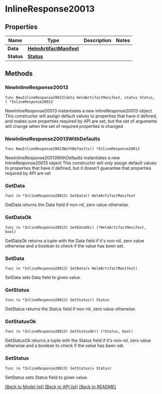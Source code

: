 # InlineResponse20013

## Properties

Name | Type | Description | Notes
------------ | ------------- | ------------- | -------------
**Data** | [**HelmArtifactManifest**](HelmArtifactManifest.md) |  | 
**Status** | [**Status**](Status.md) |  | 

## Methods

### NewInlineResponse20013

`func NewInlineResponse20013(data HelmArtifactManifest, status Status, ) *InlineResponse20013`

NewInlineResponse20013 instantiates a new InlineResponse20013 object
This constructor will assign default values to properties that have it defined,
and makes sure properties required by API are set, but the set of arguments
will change when the set of required properties is changed

### NewInlineResponse20013WithDefaults

`func NewInlineResponse20013WithDefaults() *InlineResponse20013`

NewInlineResponse20013WithDefaults instantiates a new InlineResponse20013 object
This constructor will only assign default values to properties that have it defined,
but it doesn't guarantee that properties required by API are set

### GetData

`func (o *InlineResponse20013) GetData() HelmArtifactManifest`

GetData returns the Data field if non-nil, zero value otherwise.

### GetDataOk

`func (o *InlineResponse20013) GetDataOk() (*HelmArtifactManifest, bool)`

GetDataOk returns a tuple with the Data field if it's non-nil, zero value otherwise
and a boolean to check if the value has been set.

### SetData

`func (o *InlineResponse20013) SetData(v HelmArtifactManifest)`

SetData sets Data field to given value.


### GetStatus

`func (o *InlineResponse20013) GetStatus() Status`

GetStatus returns the Status field if non-nil, zero value otherwise.

### GetStatusOk

`func (o *InlineResponse20013) GetStatusOk() (*Status, bool)`

GetStatusOk returns a tuple with the Status field if it's non-nil, zero value otherwise
and a boolean to check if the value has been set.

### SetStatus

`func (o *InlineResponse20013) SetStatus(v Status)`

SetStatus sets Status field to given value.



[[Back to Model list]](../README.md#documentation-for-models) [[Back to API list]](../README.md#documentation-for-api-endpoints) [[Back to README]](../README.md)



